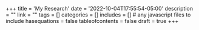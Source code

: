 +++
title = 'My Research'
date = '2022-10-04T17:55:54-05:00'
description = ""
link = ""
tags = []
categories = []
includes = []       # any javascript files to include
hasequations = false
tableofcontents = false
draft = true
+++
